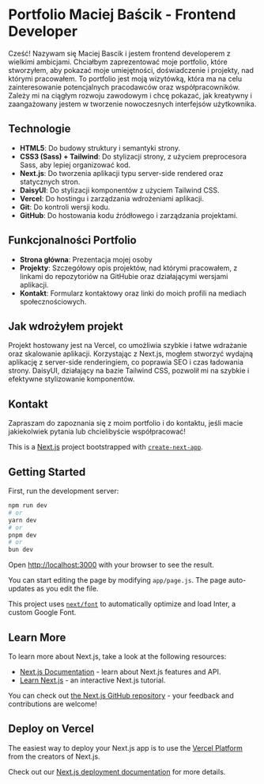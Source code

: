 # Portfolio Maciej Baścik - Frontend Developer

Cześć! Nazywam się Maciej Bascik i jestem frontend developerem z wielkimi ambicjami. Chciałbym zaprezentować moje portfolio, które stworzyłem, aby pokazać moje umiejętności, doświadczenie i projekty, nad którymi pracowałem. To portfolio jest moją wizytówką, która ma na celu zainteresowanie potencjalnych pracodawców oraz współpracowników. Zależy mi na ciągłym rozwoju zawodowym i chcę pokazać, jak kreatywny i zaangażowany jestem w tworzenie nowoczesnych interfejsów użytkownika.

## Technologie

- **HTML5**: Do budowy struktury i semantyki strony.
- **CSS3 (Sass) + Tailwind**: Do stylizacji strony, z użyciem preprocesora Sass, aby lepiej organizować kod.
- **Next.js**: Do tworzenia aplikacji typu server-side rendered oraz statycznych stron.
- **DaisyUI**: Do stylizacji komponentów z użyciem Tailwind CSS.
- **Vercel**: Do hostingu i zarządzania wdrożeniami aplikacji.
- **Git**: Do kontroli wersji kodu.
- **GitHub**: Do hostowania kodu źródłowego i zarządzania projektami.

## Funkcjonalności Portfolio

- **Strona główna**: Prezentacja mojej osoby
- **Projekty**: Szczegółowy opis projektów, nad którymi pracowałem, z linkami do repozytoriów na GitHubie oraz działającymi wersjami aplikacji.
- **Kontakt**: Formularz kontaktowy oraz linki do moich profili na mediach społecznościowych.

## Jak wdrożyłem projekt

Projekt hostowany jest na Vercel, co umożliwia szybkie i łatwe wdrażanie oraz skalowanie aplikacji. Korzystając z Next.js, mogłem stworzyć wydajną aplikację z server-side renderingiem, co poprawia SEO i czas ładowania strony. DaisyUI, działający na bazie Tailwind CSS, pozwolił mi na szybkie i efektywne stylizowanie komponentów.

## Kontakt

Zapraszam do zapoznania się z moim portfolio i do kontaktu, jeśli macie jakiekolwiek pytania lub chcielibyście współpracować!


This is a [Next.js](https://nextjs.org/) project bootstrapped with [`create-next-app`](https://github.com/vercel/next.js/tree/canary/packages/create-next-app).

## Getting Started

First, run the development server:

```bash
npm run dev
# or
yarn dev
# or
pnpm dev
# or
bun dev
```

Open [http://localhost:3000](http://localhost:3000) with your browser to see the result.

You can start editing the page by modifying `app/page.js`. The page auto-updates as you edit the file.

This project uses [`next/font`](https://nextjs.org/docs/basic-features/font-optimization) to automatically optimize and load Inter, a custom Google Font.

## Learn More

To learn more about Next.js, take a look at the following resources:

- [Next.js Documentation](https://nextjs.org/docs) - learn about Next.js features and API.
- [Learn Next.js](https://nextjs.org/learn) - an interactive Next.js tutorial.

You can check out [the Next.js GitHub repository](https://github.com/vercel/next.js/) - your feedback and contributions are welcome!

## Deploy on Vercel

The easiest way to deploy your Next.js app is to use the [Vercel Platform](https://vercel.com/new?utm_medium=default-template&filter=next.js&utm_source=create-next-app&utm_campaign=create-next-app-readme) from the creators of Next.js.

Check out our [Next.js deployment documentation](https://nextjs.org/docs/deployment) for more details.
